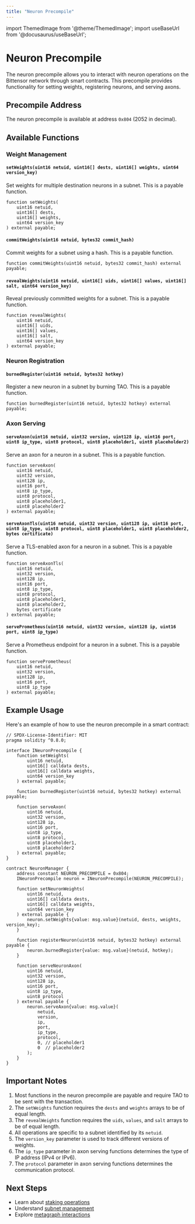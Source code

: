 ```yaml
---
title: "Neuron Precompile"
---
```


import ThemedImage from '@theme/ThemedImage';
import useBaseUrl from '@docusaurus/useBaseUrl';

# Neuron Precompile

The neuron precompile allows you to interact with neuron operations on the Bittensor network through smart contracts. This precompile provides functionality for setting weights, registering neurons, and serving axons.

## Precompile Address

The neuron precompile is available at address `0x804` (2052 in decimal).

## Available Functions

### Weight Management

#### `setWeights(uint16 netuid, uint16[] dests, uint16[] weights, uint64 version_key)`
Set weights for multiple destination neurons in a subnet. This is a payable function.

```solidity
function setWeights(
    uint16 netuid,
    uint16[] dests,
    uint16[] weights,
    uint64 version_key
) external payable;
```

#### `commitWeights(uint16 netuid, bytes32 commit_hash)`
Commit weights for a subnet using a hash. This is a payable function.

```solidity
function commitWeights(uint16 netuid, bytes32 commit_hash) external payable;
```

#### `revealWeights(uint16 netuid, uint16[] uids, uint16[] values, uint16[] salt, uint64 version_key)`
Reveal previously committed weights for a subnet. This is a payable function.

```solidity
function revealWeights(
    uint16 netuid,
    uint16[] uids,
    uint16[] values,
    uint16[] salt,
    uint64 version_key
) external payable;
```

### Neuron Registration

#### `burnedRegister(uint16 netuid, bytes32 hotkey)`
Register a new neuron in a subnet by burning TAO. This is a payable function.

```solidity
function burnedRegister(uint16 netuid, bytes32 hotkey) external payable;
```

### Axon Serving

#### `serveAxon(uint16 netuid, uint32 version, uint128 ip, uint16 port, uint8 ip_type, uint8 protocol, uint8 placeholder1, uint8 placeholder2)`
Serve an axon for a neuron in a subnet. This is a payable function.

```solidity
function serveAxon(
    uint16 netuid,
    uint32 version,
    uint128 ip,
    uint16 port,
    uint8 ip_type,
    uint8 protocol,
    uint8 placeholder1,
    uint8 placeholder2
) external payable;
```

#### `serveAxonTls(uint16 netuid, uint32 version, uint128 ip, uint16 port, uint8 ip_type, uint8 protocol, uint8 placeholder1, uint8 placeholder2, bytes certificate)`
Serve a TLS-enabled axon for a neuron in a subnet. This is a payable function.

```solidity
function serveAxonTls(
    uint16 netuid,
    uint32 version,
    uint128 ip,
    uint16 port,
    uint8 ip_type,
    uint8 protocol,
    uint8 placeholder1,
    uint8 placeholder2,
    bytes certificate
) external payable;
```

#### `servePrometheus(uint16 netuid, uint32 version, uint128 ip, uint16 port, uint8 ip_type)`
Serve a Prometheus endpoint for a neuron in a subnet. This is a payable function.

```solidity
function servePrometheus(
    uint16 netuid,
    uint32 version,
    uint128 ip,
    uint16 port,
    uint8 ip_type
) external payable;
```

## Example Usage

Here's an example of how to use the neuron precompile in a smart contract:

```solidity
// SPDX-License-Identifier: MIT
pragma solidity ^0.8.0;

interface INeuronPrecompile {
    function setWeights(
        uint16 netuid,
        uint16[] calldata dests,
        uint16[] calldata weights,
        uint64 version_key
    ) external payable;
    
    function burnedRegister(uint16 netuid, bytes32 hotkey) external payable;
    
    function serveAxon(
        uint16 netuid,
        uint32 version,
        uint128 ip,
        uint16 port,
        uint8 ip_type,
        uint8 protocol,
        uint8 placeholder1,
        uint8 placeholder2
    ) external payable;
}

contract NeuronManager {
    address constant NEURON_PRECOMPILE = 0x804;
    INeuronPrecompile neuron = INeuronPrecompile(NEURON_PRECOMPILE);

    function setNeuronWeights(
        uint16 netuid,
        uint16[] calldata dests,
        uint16[] calldata weights,
        uint64 version_key
    ) external payable {
        neuron.setWeights{value: msg.value}(netuid, dests, weights, version_key);
    }

    function registerNeuron(uint16 netuid, bytes32 hotkey) external payable {
        neuron.burnedRegister{value: msg.value}(netuid, hotkey);
    }

    function serveNeuronAxon(
        uint16 netuid,
        uint32 version,
        uint128 ip,
        uint16 port,
        uint8 ip_type,
        uint8 protocol
    ) external payable {
        neuron.serveAxon{value: msg.value}(
            netuid,
            version,
            ip,
            port,
            ip_type,
            protocol,
            0, // placeholder1
            0  // placeholder2
        );
    }
}
```

## Important Notes

1. Most functions in the neuron precompile are payable and require TAO to be sent with the transaction.
2. The `setWeights` function requires the `dests` and `weights` arrays to be of equal length.
3. The `revealWeights` function requires the `uids`, `values`, and `salt` arrays to be of equal length.
4. All operations are specific to a subnet identified by its `netuid`.
5. The `version_key` parameter is used to track different versions of weights.
6. The `ip_type` parameter in axon serving functions determines the type of IP address (IPv4 or IPv6).
7. The `protocol` parameter in axon serving functions determines the communication protocol.

## Next Steps

- Learn about [staking operations](/evm-tutorials/staking-precompile)
- Understand [subnet management](/evm-tutorials/subnet-precompile)
- Explore [metagraph interactions](/evm-tutorials/metagraph-precompile) 